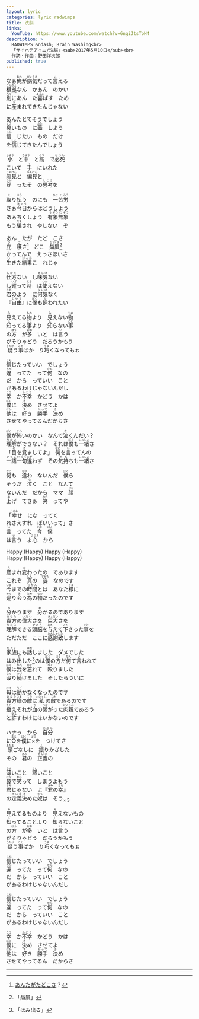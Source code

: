```yaml
---
layout: lyric
categories: lyric radwimps
title: 洗脳
links:
  YouTube: https://www.youtube.com/watch?v=6ngiJtsToH4
description: >
  RADWIMPS &ndash; Brain Washing<br>
  「サイハテアイニ/洗脳」<sub>2017年5月10日</sub><br>
  作詞・作曲：野田洋次郎
published: true
---
```


なぁ<ruby><rb>俺</rb><rt>おれ</rt></ruby>が<ruby><rb>病気</rb><rt>びょうき</rt></ruby>だって<ruby><rb>言</rb><rt>い</rt></ruby>える<br><ruby><rb>根拠</rb><rt>こんきょ</rt></ruby>なん　かあん　のかい<br><ruby><rb>別</rb><rt>べつ</rt></ruby>にあん　た<ruby><rb>喜</rb><rt>よろこ</rt></ruby>ばす　ため<br>に<ruby><rb>産</rb><rt>う</rt>まれ</ruby>てきたんじゃない<br>

あんたとてそうでしょう<br><ruby><rb>臭</rb><rt>くさ</rt></ruby>いもの　に<ruby><rb>蓋</rb><rt>ふた</rt></ruby>　しよう<br><ruby><rb>信</rb><rt>しん</rt></ruby>　じたい　もの　だけ<br>を<ruby><rb>信</rb><rt>しん</rt></ruby>じてきたんでしょう<br>

<ruby><rb>小</rb><rt>しょう</rt></ruby>　と<ruby><rb>中</rb><rt>ちゅう</rt></ruby>　と<ruby><rb>高</rb><rt>こう</rt></ruby>　で<ruby><rb>必死</rb><rt>ひっし</rt></ruby><br>こいて　<ruby><rb>手</rb><rt>て</rt></ruby>　にいれた<br><ruby><rb>邪見</rb><rt>じゃけん</rt></ruby>と　<ruby><rb>偏見</rb><rt>へんけん</rt></ruby>と<br><ruby><rb>穿</rb><rt>うが</rt></ruby>　ったそ　の<ruby><rb>思考</rb><rt>しこう</rt></ruby>を<br>

<ruby><rb>取</rb><rt>と</rt></ruby>り<ruby><rb>払</rb><rt>はら</rt></ruby>う　のにも　<ruby><rb>一苦労</rb><rt>ひと&ensp;く&ensp;ろう</rt></ruby><br>さぁ<ruby><rb>今日</rb><rt>きょう</rt></ruby>からはどうしよう<br>あぁちくしょう　<ruby><rb>有象無象</rb><rt>&ensp;う&ensp;ぞう&ensp;む&ensp;ぞう</rt></ruby><br>もう<ruby><rb>騙</rb><rt>だま</rt></ruby>され　やしない　ぞ<br>

あん　たが　たど　こさ<br><ruby><rb>庇　護</rb><rt>ひ　ご</rt></ruby>さ[^higotemari]　どこ　<ruby><rb>贔屓</rb><rt>びいき</rt></ruby>[^biiki]<br>かってんで　えっさほいさ<br><ruby><rb>生</rb><rt>い</rt></ruby>きた<ruby><rb>結果</rb><rt>けっか</rt></ruby>こ　れじゃ<br>

<ruby><rb>仕方</rb><rt>しかた</rt></ruby>ない　し<ruby><rb>味気</rb><rt>あじけ</rt></ruby>ない<br>し<ruby><rb>躄</rb><rt>いざ</rt></ruby>って<ruby><rb>時</rb><rt>とき</rt></ruby>　は<ruby><rb>使</rb><rt>つか</rt></ruby>えない<br><ruby><rb>君</rb><rt>きみ</rt></ruby>のよう　に<ruby><rb>何気</rb><rt>なにげ</rt></ruby>なく<br>『<ruby><rb>自由</rb><rt>じゆう</rt></ruby>』に<ruby><rb>僕</rb><rt>ぼく</rt></ruby>も<ruby><rb>飼</rb><rt>か</rt></ruby>われたい<br>

<ruby><rb>見</rb><rt>み</rt></ruby>えてる<ruby><rb>物</rb><rt>もの</rt></ruby>より　<ruby><rb>見</rb><rt>み</rt></ruby>えない<ruby><rb>物</rb><rt>もの</rt></ruby><br><ruby><rb>知</rb><rt>し</rt></ruby>ってる<ruby><rb>事</rb><rt>こと</rt></ruby>より　<ruby><rb>知</rb><rt>し</rt></ruby>らない<ruby><rb>事</rb><rt>こと</rt></ruby><br>の<ruby><rb>方</rb><rt>ほう</rt></ruby>　が<ruby><rb>多</rb><rt>おお</rt></ruby>　いと　は<ruby><rb>言</rb><rt>い</rt></ruby>う<br>がそりゃどう　だろうかもう<br><ruby><rb>疑</rb><rt>うたが</rt></ruby>う<ruby><rb>事</rb><rt>こと</rt></ruby>ばか　り<ruby><rb>巧</rb><rt>うま</rt>く</ruby>なってもぉ<br>

<ruby><rb>信</rb><rt>しん</rt></ruby>じたっていい　でしょう<br><ruby><rb>違</rb><rt>ちが</rt></ruby>　ってた　って<ruby><rb>何</rb><rt>なん</rt></ruby>　なの<br>だ　から　っていい　こと<br>があるわけじゃないんだし<br><ruby><rb>幸</rb><rt>こう</rt></ruby>　か<ruby><rb>不幸</rb><rt>ふこう</rt></ruby>　かどう　かは<br><ruby><rb>僕</rb><rt>ぼく</rt></ruby>に　<ruby><rb>決</rb><rt>き</rt></ruby>め　させてよ<br><ruby><rb>他</rb><rt>ほか</rt></ruby>は　<ruby><rb>好</rb><rt>す</rt></ruby>き　<ruby><rb>勝手</rb><rt>かって</rt></ruby>　<ruby><rb>決</rb><rt>き</rt></ruby>め<br>させてやってるんだからさ<br>

<ruby><rb>僕</rb><rt>ぼく</rt></ruby>が<ruby><rb>怖</rb><rt>こわ</rt></ruby>いのかい　なんで<ruby><rb>泣</rb><rt>な</rt></ruby>くんだい？<br><ruby><rb>理解</rb><rt>りかい</rt></ruby>ができない？　それは<ruby><rb>僕</rb><rt>ぼく</rt></ruby>も<ruby><rb>一緒</rb><rt>いっしょ</rt></ruby>さ<br>「<ruby><rb>目</rb><rt>め</rt></ruby>を<ruby><rb>覚</rb><rt>さ</rt></ruby>ましてよ」　<ruby><rb>何</rb><rt>なに</rt></ruby>を<ruby><rb>言</rb><rt>い</rt></ruby>ってんの<br><ruby><rb>一語一句</rb><rt>いちごいっく</rt></ruby><ruby><rb>違</rb><rt>たが</rt></ruby>わず　その<ruby><rb>気持</rb><rt>きも</rt></ruby>ちも<ruby><rb>一緒</rb><rt>いっしょ</rt></ruby>さ<br>

<ruby><rb>何</rb><rt>なに</rt></ruby>も　<ruby><rb>違</rb><rt>ちが</rt></ruby>わ　ないんだ　<ruby><rb>僕</rb><rt>ぼく</rt></ruby>ら<br>そうだ　<ruby><rb>泣</rb><rt>な</rt></ruby>く　こと　なんて<br>ないんだ　だから　ママ　<ruby><rb>顔</rb><rt>がお</rt></ruby><br><ruby><rb>上</rb><rt>あ</rt></ruby>げ　てさぁ　<ruby><rb>笑</rb><rt>わら</rt></ruby>　ってや<br>

「<ruby><rb>幸</rb><rt>しあわ</rt></ruby>せ　にな　ってく<br>れさえすれ　ばいいって」さ<br><ruby><rb>言</rb><rt>い</rt></ruby>　ってた　<ruby><rb>今</rb><rt>いま</rt></ruby>　<ruby><rb>僕</rb><rt>ぼく</rt></ruby><br>は<ruby><rb>言</rb><rt>い</rt></ruby>う　よ<ruby><rb>心</rb><rt>こころ</rt></ruby>　から<br>

Happy (Happy) Happy (Happy)<br>Happy (Happy) Happy (Happy)<br>

<ruby><rb>産</rb><rt>う</rt></ruby>まれ<ruby><rb>変</rb><rt>か</rt></ruby>わったの　であります<br>これぞ　<ruby><rb>真</rb><rt>しん</rt></ruby>の　<ruby><rb>姿</rb><rt>すがた</rt></ruby>　なのです<br><ruby><rb>今</rb><rt>いま</rt></ruby>までの<ruby><rb>時間</rb><rt>じかん</rt></ruby>とは　あなた<ruby><rb>様</rb><rt>さま</rt></ruby>に<br><ruby><rb>巡</rb><rt>めぐ</rt></ruby>り<ruby><rb>会</rb><rt>あ</rt></ruby>う<ruby><rb>為</rb><rt>ため</rt></ruby>の<ruby><rb>物</rb><rt>もの</rt></ruby>だったのです<br>

<ruby><rb>分</rb><rt>わ</rt></ruby>かります　<ruby><rb>分</rb><rt>わ</rt></ruby>かるのであります<br><ruby><rb>貴方</rb><rt>あなた</rt></ruby>の<ruby><rb>偉大</rb><rt>いだい</rt></ruby>さを　<ruby><rb>巨大</rb><rt>きょだい</rt></ruby>さを<br><ruby><rb>理解</rb><rt>りかい</rt></ruby>できる<ruby><rb>頭脳</rb><rt>ずのう</rt></ruby>を<ruby><rb>与</rb><rt>あた</rt></ruby>えて<ruby><rb>下</rb><rt>くだ</rt></ruby>さった<ruby><rb>事</rb><rt>こと</rt></ruby>を<br>ただただ　ここに<ruby><rb>感謝</rb><rt>かんしゃ</rt></ruby><ruby><rb>致</rb><rt>いた</rt></ruby>します<br>

<ruby><rb>家族</rb><rt>かぞく</rt></ruby>にも<ruby><rb>話</rb><rt>はな</rt></ruby>しました　ダメでした<br>はみ<ruby><rb>出</rb><rt>だ</rt></ruby>した[^hamideru]のは<ruby><rb>僕</rb><rt>ぼく</rt></ruby>の<ruby><rb>方</rb><rt>ほう</rt></ruby>だ<ruby><rb>何</rb><rt>なん</rt></ruby>て<ruby><rb>言</rb><rt>い</rt></ruby>われて<br><ruby><rb>僕</rb><rt>ぼく</rt></ruby>は<ruby><rb>我</rb><rt>われ</rt></ruby>を<ruby><rb>忘</rb><rt>わす</rt></ruby>れて　<ruby><rb>殴</rb><rt>なぐ</rt></ruby>りました<br><ruby><rb>殴</rb><rt>なぐ</rt></ruby>り<ruby><rb>続</rb><rt>つづ</rt></ruby>けました　そしたらついに

<ruby><rb>母</rb><rt>はは</rt></ruby>は<ruby><rb>動</rb><rt>うご</rt></ruby>かなくなったのです<br><ruby><rb>貴方</rb><rt>あなた</rt><rb>様</rb><rt>さま</rt></ruby>の<ruby><rb>敵</rb><rt>てき</rt></ruby>は<ruby><rb>私</rb><rt>わたくし</rt></ruby>の<ruby><rb>敵</rb><rt>てき</rt></ruby>であるのです<br><ruby><rb>縦</rb><rt>たと</rt></ruby>えそれが<ruby><rb>血</rb><rt>ち</rt></ruby>の<ruby><rb>繋</rb><rt>つな</rt></ruby>がった<ruby><rb>肉親</rb><rt>にくしん</rt></ruby>であろう<br>と<ruby><rb>許</rb><rt>ゆる</rt></ruby>すわけにはいかないのです<br>

ハナっ　から　<ruby><rb>自分</rb><rt>じぶん</rt></ruby><br>に<ruby><rb>○</rb><rt>まる</rt></ruby>を<ruby><rb>僕</rb><rt>ぼく</rt></ruby>に<ruby><rb>×</rb><rt>ばつ</rt></ruby>を　つけてさ<br><ruby><rb>頭</rb><rt>あたま</rt></ruby>ごなしに　<ruby><rb>振</rb><rt>ふ</rt></ruby>りかざした<br>その　<ruby><rb>君</rb><rt>きみ</rt></ruby>の　<ruby><rb>正義</rb><rt>せいぎ</rt></ruby>の<br>

<ruby><rb>薄</rb><rt>うす</rt></ruby>いこと　<ruby><rb>寒</rb><rt>さむ</rt></ruby>いこと<br><ruby><rb>鼻</rb><rt>はな</rt></ruby>で<ruby><rb>笑</rb><rt>わら</rt></ruby>って　しまうよもう<br><ruby><rb>君</rb><rt>きみ</rt></ruby>じゃない　よ『<ruby><rb>君</rb><rt>きみ</rt></ruby>の<ruby><rb>幸</rb><rt>さち</rt></ruby>』<br>の<ruby><rb>定義</rb><rt>ていぎ</rt></ruby><ruby><rb>決</rb><rt>き</rt></ruby>めた<ruby><rb>奴</rb><rt>やつ</rt></ruby>は　そう<sub>×３</sub><br>

<ruby><rb>見</rb><rt>み</rt></ruby>えてるものより　<ruby><rb>見</rb><rt>み</rt></ruby>えないもの<br><ruby><rb>知</rb><rt>し</rt></ruby>ってることより　<ruby><rb>知</rb><rt>し</rt></ruby>らないこと<br>の<ruby><rb>方</rb><rt>ほう</rt></ruby>　が<ruby><rb>多</rb><rt>おお</rt></ruby>　いと　は<ruby><rb>言</rb><rt>い</rt></ruby>う<br>がそりゃどう　だろうかもう<br><ruby><rb>疑</rb><rt>うたが</rt></ruby>う<ruby><rb>事</rb><rt>こと</rt></ruby>ばか　り<ruby><rb>巧</rb><rt>うま</rt>く</ruby>なってもぉ<br>

<ruby><rb>信</rb><rt>しん</rt></ruby>じたっていい　でしょう<br><ruby><rb>違</rb><rt>ちが</rt></ruby>　ってた　って<ruby><rb>何</rb><rt>なん</rt></ruby>　なの<br>だ　から　っていい　こと<br>があるわけじゃないんだし<br>

<ruby><rb>信</rb><rt>しん</rt></ruby>じたっていい　でしょう<br><ruby><rb>違</rb><rt>ちが</rt></ruby>　ってた　って<ruby><rb>何</rb><rt>なん</rt></ruby>　なの<br>だ　から　っていい　こと<br>があるわけじゃないんだし<br>

<ruby><rb>幸</rb><rt>こう</rt></ruby>　か<ruby><rb>不幸</rb><rt>ふこう</rt></ruby>　かどう　かは<br><ruby><rb>僕</rb><rt>ぼく</rt></ruby>に　<ruby><rb>決</rb><rt>き</rt></ruby>め　させてよ<br><ruby><rb>他</rb><rt>ほか</rt></ruby>は　<ruby><rb>好</rb><rt>す</rt></ruby>き　<ruby><rb>勝手</rb><rt>かって</rt></ruby>　<ruby><rb>決</rb><rt>き</rt></ruby>め<br>させてやってるん　だからさ<br>

---
[^higotemari]: [あんたがたどこさ](https://ja.wikipedia.org/wiki/あんたがたどこさ)？
[^biiki]: 「贔屓」
[^hamideru]: 「はみ出る」